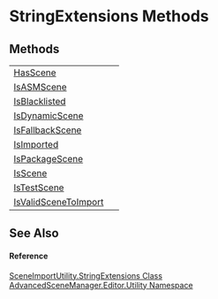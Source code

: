 # StringExtensions Methods




## Methods
<table>
<tr>
<td><a href="M_AdvancedSceneManager_Editor_Utility_SceneImportUtility_StringExtensions_HasScene.md">HasScene</a></td>
<td> </td></tr>
<tr>
<td><a href="M_AdvancedSceneManager_Editor_Utility_SceneImportUtility_StringExtensions_IsASMScene.md">IsASMScene</a></td>
<td> </td></tr>
<tr>
<td><a href="M_AdvancedSceneManager_Editor_Utility_SceneImportUtility_StringExtensions_IsBlacklisted.md">IsBlacklisted</a></td>
<td> </td></tr>
<tr>
<td><a href="M_AdvancedSceneManager_Editor_Utility_SceneImportUtility_StringExtensions_IsDynamicScene.md">IsDynamicScene</a></td>
<td> </td></tr>
<tr>
<td><a href="M_AdvancedSceneManager_Editor_Utility_SceneImportUtility_StringExtensions_IsFallbackScene.md">IsFallbackScene</a></td>
<td> </td></tr>
<tr>
<td><a href="M_AdvancedSceneManager_Editor_Utility_SceneImportUtility_StringExtensions_IsImported.md">IsImported</a></td>
<td> </td></tr>
<tr>
<td><a href="M_AdvancedSceneManager_Editor_Utility_SceneImportUtility_StringExtensions_IsPackageScene.md">IsPackageScene</a></td>
<td> </td></tr>
<tr>
<td><a href="M_AdvancedSceneManager_Editor_Utility_SceneImportUtility_StringExtensions_IsScene.md">IsScene</a></td>
<td> </td></tr>
<tr>
<td><a href="M_AdvancedSceneManager_Editor_Utility_SceneImportUtility_StringExtensions_IsTestScene.md">IsTestScene</a></td>
<td> </td></tr>
<tr>
<td><a href="M_AdvancedSceneManager_Editor_Utility_SceneImportUtility_StringExtensions_IsValidSceneToImport.md">IsValidSceneToImport</a></td>
<td> </td></tr>
</table>

## See Also


#### Reference
<a href="T_AdvancedSceneManager_Editor_Utility_SceneImportUtility_StringExtensions.md">SceneImportUtility.StringExtensions Class</a>  
<a href="N_AdvancedSceneManager_Editor_Utility.md">AdvancedSceneManager.Editor.Utility Namespace</a>  
